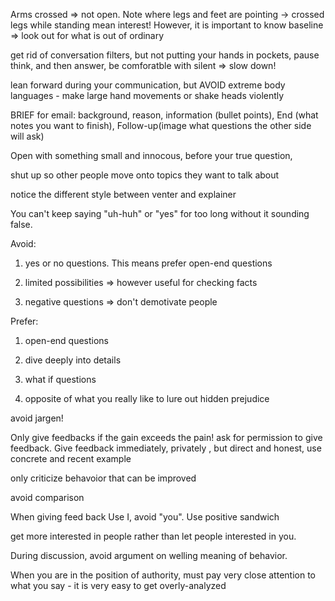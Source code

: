 Arms crossed => not open. Note where legs and feet are pointing -> crossed legs while standing mean interest! However, it is important to know baseline => look out for what is out of ordinary

get rid of conversation filters, but not putting your hands in pockets, pause think, and then answer, be comforatble with silent
=> slow down!

lean forward during your communication, but AVOID extreme body languages -  make large hand movements or shake heads violently

BRIEF for email: background, reason, information (bullet points), End (what notes you want to finish), Follow-up(image what questions the other side will ask)

Open with something small and innocous, before your true question, 

shut up so other people move onto topics they want to talk about

notice the different style between venter and explainer

You can't keep saying "uh-huh" or "yes" for too long without it sounding false.

Avoid:

1. yes or no questions. This means prefer open-end questions

2. limited possibilities => however useful for checking facts

3. negative questions => don't demotivate people

Prefer:

1. open-end questions

2. dive deeply into details

3. what if questions

4. opposite of what you really like to lure out hidden prejudice

avoid jargen!

Only give feedbacks if the gain exceeds the pain! ask for permission to give feedback. Give feedback immediately, privately , but direct and honest, use concrete and recent example

only criticize behavoior that can be improved

avoid comparison

When giving feed back Use I, avoid "you". Use positive sandwich

get more interested in people rather than let people interested in you.

During discussion, avoid argument on welling meaning of behavior. 

When you are in the position of authority, must pay very close attention to what you say - it is very easy to get overly-analyzed
